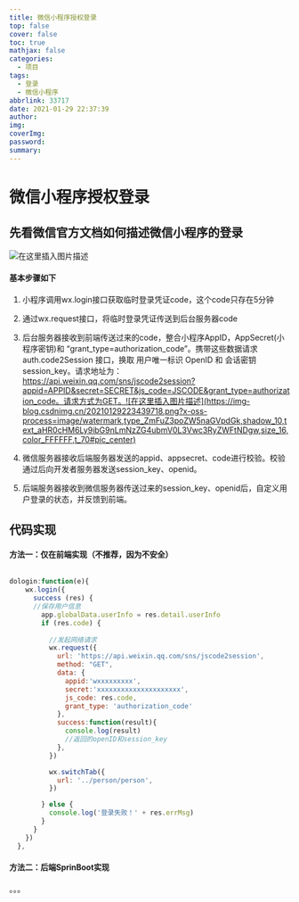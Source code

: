 ```yaml
---
title: 微信小程序授权登录
top: false
cover: false
toc: true
mathjax: false
categories:
  - 项目
tags:
  - 登录
  - 微信小程序
abbrlink: 33717
date: 2021-01-29 22:37:39
author:
img:
coverImg:
password:
summary:
---
```


# 微信小程序授权登录
## 先看微信官方文档如何描述微信小程序的登录
![在这里插入图片描述](https://img-blog.csdnimg.cn/20210129222448216.jpg?x-oss-process=image/watermark,type_ZmFuZ3poZW5naGVpdGk,shadow_10,text_aHR0cHM6Ly9ibG9nLmNzZG4ubmV0L3Vwc3RyZWFtNDgw,size_16,color_FFFFFF,t_70#pic_center)
#### 基本步骤如下
1. 小程序调用wx.login接口获取临时登录凭证code，这个code只存在5分钟
2. 通过wx.request接口，将临时登录凭证传送到后台服务器code
3. 后台服务器接收到前端传送过来的code，整合小程序AppID，AppSecret(小程序密钥)和 “grant_type=authorization_code”。携带这些数据请求auth.code2Session 接口，换取 用户唯一标识 OpenID 和 会话密钥 session_key。请求地址为：https://api.weixin.qq.com/sns/jscode2session?appid=APPID&secret=SECRET&js_code=JSCODE&grant_type=authorization_code。请求方式为GET。![在这里插入图片描述](https://img-blog.csdnimg.cn/20210129223439718.png?x-oss-process=image/watermark,type_ZmFuZ3poZW5naGVpdGk,shadow_10,text_aHR0cHM6Ly9ibG9nLmNzZG4ubmV0L3Vwc3RyZWFtNDgw,size_16,color_FFFFFF,t_70#pic_center)

4. 微信服务器接收后端服务器发送的appid、appsecret、code进行校验。校验通过后向开发者服务器发送session_key、openid。
5. 后端服务器接收到微信服务器传送过来的session_key、openid后，自定义用户登录的状态，并反馈到前端。

## 代码实现
#### 方法一：仅在前端实现（不推荐，因为不安全）

```javascript

dologin:function(e){
    wx.login({
      success (res) {
      //保存用户信息
		app.globalData.userInfo = res.detail.userInfo
        if (res.code) {
        
          //发起网络请求
          wx.request({
            url: 'https://api.weixin.qq.com/sns/jscode2session',
            method: "GET",
            data: {
              appid:'wxxxxxxxxx',
              secret:'xxxxxxxxxxxxxxxxxxxxx',
              js_code: res.code,
              grant_type: 'authorization_code'
            },
            success:function(result){
              console.log(result)
              //返回的openID和session_key
            },
          })

          wx.switchTab({
            url: '../person/person',
          })

        } else {
          console.log('登录失败！' + res.errMsg)
        }
      }
    })
  },

```
#### 方法二：后端SprinBoot实现
。。。


